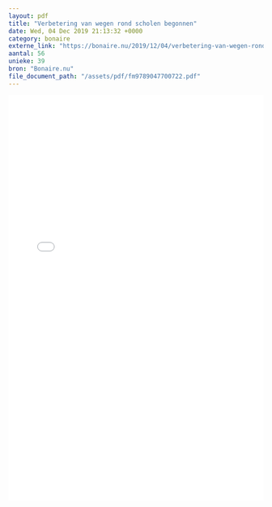 ```yaml
---
layout: pdf
title: "Verbetering van wegen rond scholen begonnen"
date: Wed, 04 Dec 2019 21:13:32 +0000
category: bonaire
externe_link: "https://bonaire.nu/2019/12/04/verbetering-van-wegen-rond-scholen-begonnen/"
aantal: 56
unieke: 39
bron: "Bonaire.nu"
file_document_path: "/assets/pdf/fm9789047700722.pdf"
---
```


<embed src="/assets/pdf/fm9789047700722.pdf" width="100%" height="800px">

